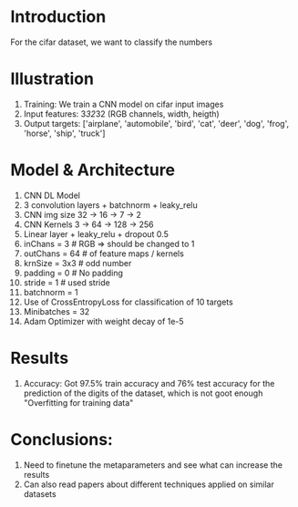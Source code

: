 # Introduction
For the cifar dataset, we want to classify the numbers

# Illustration
1) Training: We train a CNN model on cifar input images
2) Input features: 3*32*32 (RGB channels, width, heigth)
3) Output targets: ['airplane', 'automobile', 'bird', 'cat', 'deer', 'dog', 'frog', 'horse', 'ship', 'truck']

# Model & Architecture
1) CNN DL Model
2) 3 convolution layers + batchnorm + leaky_relu
3) CNN img size 32 -> 16 ->  7  -> 2
4) CNN Kernels  3  -> 64 -> 128 -> 256
5) Linear layer + leaky_relu + dropout 0.5
6) inChans  = 3 # RGB => should be changed to 1
7) outChans = 64 # of feature maps / kernels
8) krnSize  = 3x3 # odd number
9) padding  = 0 # No padding
10) stride   = 1 # used stride
11) batchnorm = 1
12) Use of CrossEntropyLoss for classification of 10 targets
13) Minibatches = 32
14) Adam Optimizer with weight decay of 1e-5

# Results
1) Accuracy: Got 97.5% train accuracy and 76% test accuracy for the prediction of the digits of the dataset, which is not goot enough "Overfitting for training data"

# Conclusions:
1) Need to finetune the metaparameters and see what can increase the results
2) Can also read papers about different techniques applied on similar datasets
